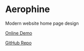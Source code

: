 # Aerophine

Modern website home page design

[Online Demo](https://aerophine.d2lib.com/title.html)

[GitHub Repo](https://github.com/D2Lib/Aerophine)
